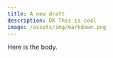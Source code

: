```yaml
---
title: A new draft
description: OK This is cool
image: /assets/img/markdown.png
---
```

Here is the body.
